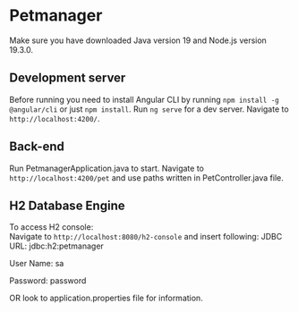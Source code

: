 # Petmanager

Make sure you have downloaded Java version 19 and Node.js version 19.3.0.

## Development server

Before running you need to install Angular CLI by running `npm install -g @angular/cli` or just `npm install`.
Run `ng serve` for a dev server. Navigate to `http://localhost:4200/`.

## Back-end

Run PetmanagerApplication.java to start. 
Navigate to `http://localhost:4200/pet` and use paths written in PetController.java file.

## H2 Database Engine
To access H2 console:\
Navigate to `http://localhost:8080/h2-console` and insert following:
JDBC URL: jdbc:h2:petmanager

User Name: sa

Password: password

OR look to application.properties file for information. 
